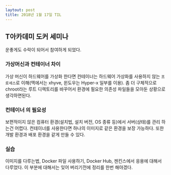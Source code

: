```yaml
---
laytout: post
title: 2018년 1월 17일 TIL
---
```


## T아카데미 도커 세미나
운좋게도 수락이 되어서 참여하게 되었다. 

### 가상머신과 컨테이너 차이
가상 머신이 하드웨어를 가상화 한다면 컨테이너는 하드웨어 가상화를 사용하지 않는 `프로세스`로 이해(맥에서는 xhyve, 윈도우는 Hyper-x 일부를 이용).
좀 더 구체적으로 chroot라는 루트 디렉토리를 바꾸어서 환경에 필요한 의존성 파일들을 모아둔 상황으로 생각하면된다.

### 컨테이너 의 필요성
보편적이지 않은 컴퓨터 환경(설치법, 설치 버전, OS 종류 등)에서 서버(상태)를 관리 하는건 어렵다. 컨테이너를 사용한다면 하나의 이미지로 같은 환경을 보장 가능하다. 또한 개발 환경과 배포 환경을 같게 만들 수 있다.

### 실습
이미지를 다루는법, Docker 파일 사용하기, Docker Hub, 젠킨스에서 응용에 대해서 다루었다. 이 부분에 대해서는 잊어 버리기전에 정리를 한번 해야겠다.